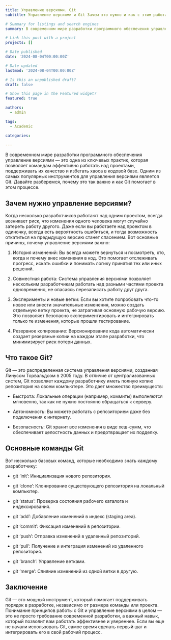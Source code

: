 ```yaml
---
title: Управление версиями. Git
subtitle: Управление версиями и Git Зачем это нужно и как с этим работать

# Summary for listings and search engines
summary: В современном мире разработки программного обеспечения управление версиями — это одна из ключевых практик, которая позволяет командам эффективно работать над проектами, поддерживать их качество и избегать хаоса в кодовой базе. Одним из самых популярных инструментов для управления версиями является Git. Давайте разберемся, почему это так важно и как Git помогает в этом процессе.

# Link this post with a project
projects: []

# Date published
date: '2024-08-04T00:00:00Z'

# Date updated
lastmod: '2024-08-04T00:00:00Z'

# Is this an unpublished draft?
draft: false

# Show this page in the Featured widget?
featured: true

authors:
  - admin

tags:
  - Academic

categories:
  
---
```


В современном мире разработки программного обеспечения управление версиями — это одна из ключевых практик, которая позволяет командам эффективно работать над проектами, поддерживать их качество и избегать хаоса в кодовой базе. Одним из самых популярных инструментов для управления версиями является Git. Давайте разберемся, почему это так важно и как Git помогает в этом процессе.

## Зачем нужно управление версиями?

Когда несколько разработчиков работают над одним проектом, всегда возникает риск, что изменения одного человека могут случайно затереть работу другого. Даже если вы работаете над проектом в одиночку, всегда есть вероятность ошибиться, и тогда возможность откатиться на предыдущую версию станет спасением. Вот основные причины, почему управление версиями важно:

1. История изменений: Вы всегда можете вернуться и посмотреть, кто, когда и почему внес изменения в код. Это помогает отслеживать прогресс, искать ошибки и понимать логику принятия тех или иных решений.

2. Совместная работа: Система управления версиями позволяет нескольким разработчикам работать над разными частями проекта одновременно, не опасаясь перезаписать работу друг друга.

3. Эксперименты и новые ветки: Если вы хотите попробовать что-то новое или внести значительные изменения, можно создать отдельную ветку проекта, не затрагивая основную рабочую версию. Это позволяет безопасно экспериментировать и интегрировать только те изменения, которые прошли тестирование.

4. Резервное копирование: Версионирование кода автоматически создает резервные копии на каждом этапе разработки, что минимизирует риск потери данных.

## Что такое Git?

Git — это распределенная система управления версиями, созданная Линусом Торвальдсом в 2005 году. В отличие от централизованных систем, Git позволяет каждому разработчику иметь полную копию репозитория на своем компьютере. Это дает множество преимуществ:

* Быстрота: Локальные операции (например, коммиты) выполняются мгновенно, так как не нужно постоянно обращаться к серверу.

* Автономность: Вы можете работать с репозиторием даже без подключения к интернету.

* Безопасность: Git хранит все изменения в виде хеш-сумм, что обеспечивает целостность данных и предотвращает их подделку.

## Основные команды Git

Вот несколько базовых команд, которые необходимо знать каждому разработчику:

* git ‘init’: Инициализация нового репозитория.

* git ‘clone’: Клонирование существующего репозитория на локальный компьютер.

* git ‘status’: Проверка состояния рабочего каталога и индексирования.

* git ‘add’: Добавление изменений в индекс (staging area).

* git ‘commit’: Фиксация изменений в репозитории.

* git ‘push’: Отправка изменений в удаленный репозиторий.

* git ‘pull’: Получение и интеграция изменений из удаленного репозитория.

* git ‘branch’: Управление ветками.

* git ‘merge’: Слияние изменений из одной ветки в другую.

## Заключение

Git — это мощный инструмент, который помогает поддерживать порядок в разработке, независимо от размера команды или проекта. Понимание принципов работы с Git и управление версиями в целом — это не просто требование современной разработки, а важный навык, который позволит вам работать эффективнее и увереннее. Если вы еще не начали использовать Git, самое время сделать первый шаг и интегрировать его в свой рабочий процесс.
